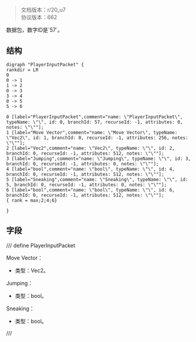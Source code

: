 # <!-- md:samp PlayerInputPacket -->

> 文档版本：r/20_u7<br/>协议版本：662

<!-- md:samp PlayerInputPacket -->数据包，数字ID是`57`。

## 结构

```viz
digraph "PlayerInputPacket" {
rankdir = LR
0
0 -> 1
1 -> 2
0 -> 3
3 -> 4
0 -> 5
5 -> 6

0 [label="PlayerInputPacket",comment="name: \"PlayerInputPacket\", typeName: \"\", id: 0, branchId: 57, recurseId: -1, attributes: 0, notes: \"\""];
1 [label="Move Vector",comment="name: \"Move Vector\", typeName: \"Vec2\", id: 1, branchId: 0, recurseId: -1, attributes: 256, notes: \"\""];
2 [label="Vec2",comment="name: \"Vec2\", typeName: \"\", id: 2, branchId: 0, recurseId: -1, attributes: 512, notes: \"\""];
3 [label="Jumping",comment="name: \"Jumping\", typeName: \"\", id: 3, branchId: 0, recurseId: -1, attributes: 0, notes: \"\""];
4 [label="bool",comment="name: \"bool\", typeName: \"\", id: 4, branchId: 0, recurseId: -1, attributes: 512, notes: \"\""];
5 [label="Sneaking",comment="name: \"Sneaking\", typeName: \"\", id: 5, branchId: 0, recurseId: -1, attributes: 0, notes: \"\""];
6 [label="bool",comment="name: \"bool\", typeName: \"\", id: 6, branchId: 0, recurseId: -1, attributes: 512, notes: \"\""];
{ rank = max;2;4;6}

}

```

## 字段

/// define
PlayerInputPacket

Move Vector：[<!-- md:samp Vec2 -->](../types/vec2.md)

- 类型：Vec2。

Jumping：<!-- md:samp bool -->

- 类型：bool。

Sneaking：<!-- md:samp bool -->

- 类型：bool。


///
